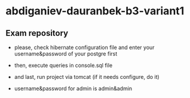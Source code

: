 # abdiganiev-dauranbek-b3-variant1
<h2>Exam repository</h2>

- please, check hibernate configuration file and enter your username&password of your postgre first

- then, execute queries in console.sql file

- and last, run project via tomcat (if it needs configure, do it)

- username&password for admin is admin&admin
